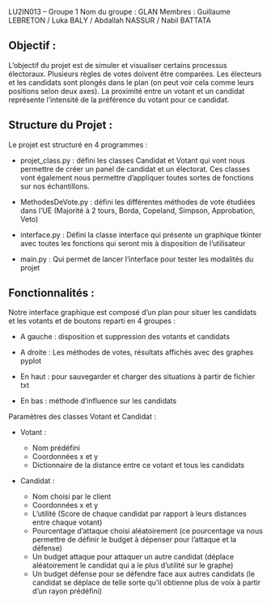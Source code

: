 LU2IN013 – Groupe 1
Nom du groupe : GLAN
Membres : Guillaume LEBRETON / Luka BALY / Abdallah NASSUR / Nabil BATTATA


## Objectif :

L’objectif du projet est de simuler et visualiser certains processus électoraux. 
Plusieurs règles de votes doivent être comparées. Les électeurs et les candidats sont plongés dans le plan (on peut voir cela comme leurs positions selon deux axes). La proximité entre un votant et un candidat représente l’intensité de la préférence du votant pour ce candidat.

## Structure du Projet :

Le projet est structuré en 4 programmes : 

- projet_class.py : défini les classes Candidat et Votant qui vont nous permettre de créer un panel de candidat et un électorat. Ces classes vont également nous permettre  d’appliquer toutes sortes de fonctions sur nos échantillons.

- MethodesDeVote.py : défini les différentes méthodes de vote étudiées dans l’UE (Majorité à 2 tours, Borda, Copeland, Simpson, Approbation, Veto)

- interface.py : Défini la classe interface qui présente un graphique tkinter avec toutes les fonctions qui seront mis à disposition de l’utilisateur

- main.py : Qui permet de lancer l’interface pour tester les modalités du projet










## Fonctionnalités :


Notre interface graphique est composé d’un plan pour situer les candidats et les votants et de boutons reparti en 4 groupes : 

- A gauche : disposition et suppression des votants et candidats

- A droite : Les méthodes de votes, résultats affichés avec des graphes pyplot

- En haut : pour sauvegarder et charger des situations à partir de fichier txt

- En bas : méthode d’influence sur les candidats










Paramètres des classes Votant et Candidat : 

- Votant :
  
  - Nom prédéfini 
  - Coordonnées x et y
  - Dictionnaire de la distance entre ce votant et tous les candidats

- Candidat :

  - Nom choisi par le client
  - Coordonnées x et y
  - L’utilité (Score de chaque candidat par rapport à leurs distances entre chaque votant)
  - Pourcentage d’attaque choisi aléatoirement (ce pourcentage va nous permettre de définir le budget à dépenser pour l’attaque et la défense)
  - Un budget attaque pour attaquer un autre candidat (déplace aléatoirement le candidat  qui a le plus d’utilité sur le graphe)
  -  Un budget  défense pour se défendre face aux autres candidats (le candidat se déplace de telle sorte qu’il obtienne plus de voix à partir d’un rayon prédéfini) 




